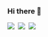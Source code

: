 ### Hi there 👋

<!--
**tksh164/tksh164** is a ✨ _special_ ✨ repository because its `README.md` (this file) appears on your GitHub profile.

Here are some ideas to get you started:

- 🔭 I’m currently working on ...
- 🌱 I’m currently learning ...
- 👯 I’m looking to collaborate on ...
- 🤔 I’m looking for help with ...
- 💬 Ask me about ...
- 📫 How to reach me: ...
- 😄 Pronouns: ...
- ⚡ Fun fact: ...
-->

<img src="https://github-readme-stats.vercel.app/api?username=tksh164&hide_title=true&show_icons=true&locale=en&count_private=true&disable_animations=true&hide_rank=true&line_height=30">&nbsp;&nbsp;<img src="https://github-readme-streak-stats.herokuapp.com/?user=tksh164">&nbsp;&nbsp;<img src="https://github-readme-stats.vercel.app/api/top-langs?username=tksh164&show_icons=true&locale=en&layout=compact&langs_count=10">
